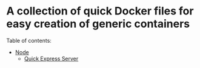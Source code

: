 # A collection of quick Docker files for easy creation of generic containers 


Table of contents:

- [Node](./nodejs/)
  - [Quick Express Server](./nodejs/express/)
